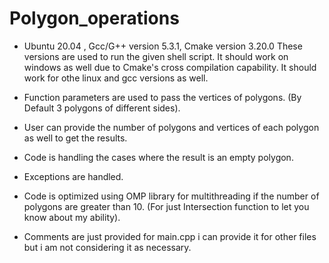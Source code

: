 # Polygon_operations
* Ubuntu 20.04 , Gcc/G++ version 5.3.1, Cmake version 3.20.0 
    These versions are used to run the given shell script. 
    It should work on windows as well due to Cmake's cross compilation capability.
    It should work for othe linux and gcc versions as well.

* Function parameters are used to pass the vertices of polygons. (By Default 3 polygons of different sides).

* User can provide the number of polygons and vertices of each polygon as well to get the results.

* Code is handling the cases where the result is an empty polygon.

* Exceptions are handled.

* Code is optimized using OMP library for multithreading if the number of polygons are greater than 10. (For just Intersection function to let you know about my ability).

* Comments are just provided for main.cpp i can provide it for other files but i am not considering it as necessary.
